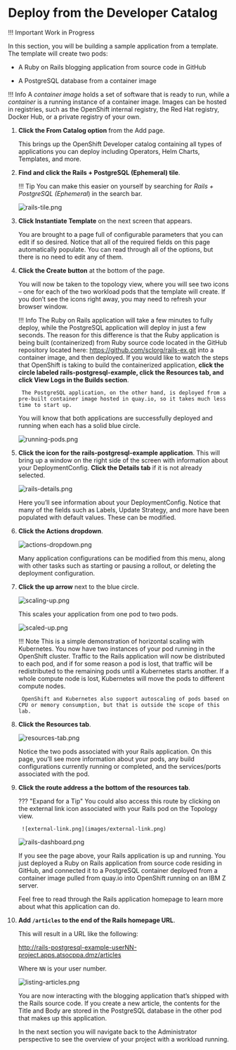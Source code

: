 # Deploy from the Developer Catalog

!!! Important
    Work in Progress

In this section, you will be building a sample application from a template. The template will create two pods:

* A Ruby on Rails blogging application from source code in GitHub

* A PostgreSQL database from a container image

!!! Info
    A *container image* holds a set of software that is ready to run, while a *container* is a running instance of a container image. Images can be hosted in registries, such as the OpenShift internal registry, the Red Hat registry, Docker Hub, or a private registry of your own.

1. **Click the From Catalog option** from the Add page.

    This brings up the OpenShift Developer catalog containing all types of applications you can deploy including Operators, Helm Charts, Templates, and more.

1. **Find and click the Rails + PostgreSQL (Ephemeral) tile**.

    !!! Tip
        You can make this easier on yourself by searching for *Rails + PostgreSQL (Ephemeral*) in the search bar.

    ![rails-tile.png](images/rails-tile.png)

1. **Click Instantiate Template** on the next screen that appears.

    You are brought to a page full of configurable parameters that you can edit if so desired. Notice that all of the required fields on this page automatically populate. You can read through all of the options, but there is no need to edit any of them.

1. **Click the Create button** at the bottom of the page.

    You will now be taken to the topology view, where you will see two icons – one for each of the two workload pods that the template will create. If you don’t see the icons right away, you may need to refresh your browser window.

    !!! Info
        The Ruby on Rails application will take a few minutes to fully deploy, while the PostgreSQL application will deploy in just a few seconds. The reason for this difference is that the Ruby application is being built (containerized) from Ruby source code located in the GitHub repository located here: <https://github.com/sclorg/rails-ex.git> into a container image, and then deployed. If you would like to watch the steps that OpenShift is taking to build the containerized application, **click the circle labeled rails-postgresql-example, click the Resources tab, and click View Logs in the Builds section**.

        The PostgreSQL application, on the other hand, is deployed from a pre-built container image hosted in quay.io, so it takes much less time to start up.

    You will know that both applications are successfully deployed and running when each has a solid blue circle.

    ![running-pods.png](images/running-pods.png)

1. **Click the icon for the rails-postgresql-example application**. This will bring up a window on the right side of the screen with information about your DeploymentConfig. **Click the Details tab** if it is not already selected.

    ![rails-details.png](images/rails-details.png)

    Here you’ll see information about your DeploymentConfig. Notice that many of the fields such as Labels, Update Strategy, and more have been populated with default values. These can be modified.

1. **Click the Actions dropdown**.

    ![actions-dropdown.png](images/actions-dropdown.png)

    Many application configurations can be modified from this menu, along with other tasks such as starting or pausing a rollout, or deleting the deployment configuration.

1. **Click the up arrow** next to the blue circle.

    ![scaling-up.png](images/scaling-up.png)

    This scales your application from one pod to two pods. 

    ![scaled-up.png](images/scaled-up.png)

    !!! Note
        This is a simple demonstration of horizontal scaling with Kubernetes. You now have two instances of your pod running in the OpenShift cluster. Traffic to the Rails application will now be distributed to each pod, and if for some reason a pod is lost, that traffic will be redistributed to the remaining pods until a Kubernetes starts another. If a whole compute node is lost, Kubernetes will move the pods to different compute nodes.

        OpenShift and Kubernetes also support autoscaling of pods based on CPU or memory consumption, but that is outside the scope of this lab.  

1. **Click the Resources tab**.

    ![resources-tab.png](images/resources-tab.png)

    Notice the two pods associated with your Rails application. On this page, you’ll see more information about your pods, any build configurations currently running or completed, and the services/ports associated with the pod.

1. **Click the route address a the bottom of the resources tab**.

    ??? "Expand for a Tip"
        You could also access this route by clicking on the external link icon associated with your Rails pod on the Topology view.

        ![external-link.png](images/external-link.png)

    ![rails-dashboard.png](images/rails-dashboard.png)

    If you see the page above, your Rails application is up and running. You just deployed a Ruby on Rails application from source code residing in GitHub, and connected it to a PostgreSQL container deployed from a container image pulled from quay.io into OpenShift running on an IBM Z server.

    Feel free to read through the Rails application homepage to learn more about what this application can do.

1. **Add `/articles` to the end of the Rails homepage URL**.

    This will result in a URL like the following:

    <http://rails-postgresql-example-userNN-project.apps.atsocppa.dmz/articles>

    Where `NN` is your user number.

    ![listing-articles.png](images/listing-articles.png)

    You are now interacting with the blogging application that’s shipped with the Rails source code. If you create a new article, the contents for the Title and Body are stored in the PostgreSQL database in the other pod that makes up this application.

    In the next section you will navigate back to the Administrator perspective to see the overview of your project with a workload running.

